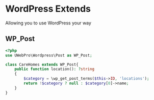# WordPress Extends
Allowing you to use WordPress your way

## WP_Post
```php
<?php
use UWebPro\Wordpress\Post as WP_Post;

class CareHomes extends WP_Post{
    public function location(): ?string
    {
        $category = \wp_get_post_terms($this->ID, 'locations');
        return !$category ? null : $category[0]->name;
    }
}
```